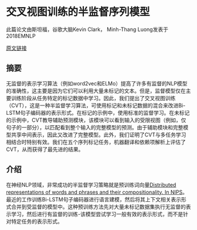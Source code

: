 # 交叉视图训练的半监督序列模型

此篇论文由斯坦福，谷歌大脑Kevin Clark， Minh-Thang Luong发表于2018EMNLP

[原文链接](https://arxiv.org/pdf/1809.08370.pdf)

## 摘要

无监督的表示学习算法（例如word2vec和ELMo）提高了许多有监督的NLP模型的准确性，这主要是因为它们可以利用大量未标记的文本。但是，监督模型仅在主要训练阶段从任务特定的标记数据中学习。因此，我们提出了交叉视图训练（CVT），这是一种半监督学习算法，可使用标记和未标记数据的混合来改进Bi-LSTM句子编码器的表示形式。在标记的示例中，使用标准的监督学习。在未标记的示例中，CVT教导辅助预测模块，该模块可以看到输入的受限视图（例如，仅句子的一部分），以匹配看到整个输入的完整模型的预测。由于辅助模块和完整模型共享中间表示，因此又改进了完整模型。此外，我们证明了CVT与多任务学习相结合时特别有效。我们在五个序列标记任务，机器翻译和依赖项解析上评估了CVT，从而获得了最先进的结果。

## 介绍

在神经NLP领域，非常成功的半监督学习策略就是预训练词向量[Distributed representations of words and phrases and their compositionality. In NIPS](http://papers.nips.cc/paper/5021-distributed-representations-of-words-and-phrases-and-their-compositionality.pdf)。最近的工作训练Bi-LSTM句子编码器进行语言建模，然后将其上下文相关表示形式合并到受监督的模型中。这种预训练方法先对大量未标记数据集执行无监督的表示学习，然后进行有监督的训练-该模型尝试学习一般有效的表示形式，而不是针对特定任务的表示形式。

